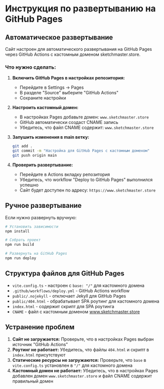 # Инструкция по развертыванию на GitHub Pages

## Автоматическое развертывание

Сайт настроен для автоматического развертывания на GitHub Pages через GitHub Actions с кастомным доменом sketchmaster.store.

### Что нужно сделать:

1. **Включить GitHub Pages в настройках репозитория:**
   - Перейдите в Settings → Pages
   - В разделе "Source" выберите "GitHub Actions"
   - Сохраните настройки

2. **Настроить кастомный домен:**
   - В настройках Pages добавьте домен: `www.sketchmaster.store`
   - GitHub автоматически создаст CNAME запись
   - Убедитесь, что файл CNAME содержит: `www.sketchmaster.store`

3. **Запушить изменения в main ветку:**
   ```bash
   git add .
   git commit -m "Настройка для GitHub Pages с кастомным доменом"
   git push origin main
   ```

4. **Проверить развертывание:**
   - Перейдите в Actions вкладку репозитория
   - Убедитесь, что workflow "Deploy to GitHub Pages" выполнился успешно
   - Сайт будет доступен по адресу: `https://www.sketchmaster.store`

## Ручное развертывание

Если нужно развернуть вручную:

```bash
# Установить зависимости
npm install

# Собрать проект
npm run build

# Развернуть на GitHub Pages
npm run deploy
```

## Структура файлов для GitHub Pages

- `vite.config.ts` - настроен с `base: "/"` для кастомного домена
- `.github/workflows/deploy.yml` - GitHub Actions workflow
- `public/.nojekyll` - отключает Jekyll для GitHub Pages
- `public/404.html` - обрабатывает SPA роутинг для кастомного домена
- `index.html` - содержит скрипт для SPA роутинга
- `CNAME` - файл с кастомным доменом www.sketchmaster.store

## Устранение проблем

1. **Сайт не загружается:** Проверьте, что в настройках Pages выбран источник "GitHub Actions"
2. **Роутинг не работает:** Убедитесь, что файлы `404.html` и скрипт в `index.html` присутствуют
3. **Статические ресурсы не загружаются:** Проверьте, что `base` в `vite.config.ts` установлен в `"/"` для кастомного домена
4. **Кастомный домен не работает:** Убедитесь, что в настройках Pages добавлен домен `www.sketchmaster.store` и файл CNAME содержит правильный домен
